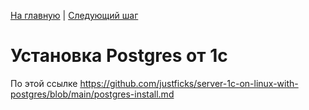 [На главную](./index.md) | [Следующий шаг](2-step.md)

# Установка Postgres от 1с

По этой ссылке https://github.com/justficks/server-1c-on-linux-with-postgres/blob/main/postgres-install.md
